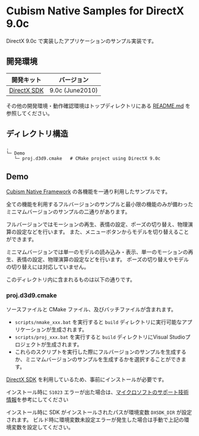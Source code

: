 # Cubism Native Samples for DirectX 9.0c

DirectX 9.0c で実装したアプリケーションのサンプル実装です。


## 開発環境

| 開発キット | バージョン |
| --- | --- |
| [DirectX SDK] | 9.0c (June2010) |

その他の開発環境・動作確認環境はトップディレクトリにある [README.md](/README.md) を参照してください。


## ディレクトリ構造

```
.
└─ Demo
   └─ proj.d3d9.cmake   # CMake project using DirectX 9.0c
```


## Demo

[Cubism Native Framework] の各機能を一通り利用したサンプルです。

全ての機能を利用するフルバージョンのサンプルと最小限の機能のみが備わったミニマムバージョンのサンプルの二通りがあります。

フルバージョンではモーションの再生、表情の設定、ポーズの切り替え、物理演算の設定などを行います。
また、メニューボタンからモデルを切り替えることができます。

ミニマムバージョンでは単一のモデルの読み込み・表示、単一のモーションの再生、表情の設定、物理演算の設定などを行います。
ポーズの切り替えやモデルの切り替えには対応していません。

[Cubism Native Framework]: https://github.com/Live2D/CubismNativeFramework

このディレクトリ内に含まれるものは以下の通りです。

### proj.d3d9.cmake

ソースファイルと CMake ファイル、及びバッチファイルが含まれます。

* `scripts/nmake_xxx.bat` を実行すると `build` ディレクトリに実行可能なアプリケーションが生成されます。
* `scripts/proj_xxx.bat` を実行すると `build` ディレクトリにVisual Studioプロジェクトが生成されます。
* これらのスクリプトを実行した際にフルバージョンのサンプルを生成するか、ミニマムバージョンのサンプルを生成するかを選択することができます。

[DirectX SDK] を利用しているため、事前にインストールが必要です。

インストール時に `S1023` エラーが出た場合は、[マイクロソフトのサポート技術情報]を参考にしてください

インストール時に SDK がインストールされたパスが環境変数 `DXSDK_DIR` が設定されます。
ビルド時に環境変数未設定エラーが発生した場合は手動で上記の環境変数を設定してください。

[DirectX SDK]: https://www.microsoft.com/en-us/download/details.aspx?id=6812
[マイクロソフトのサポート技術情報]: https://blogs.msdn.microsoft.com/windows_multimedia_jp/2013/09/05/kbdirectx-sdk
